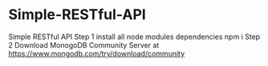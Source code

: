 # Simple-RESTful-API
Simple RESTful API
Step 1 install all node modules dependencies
npm i
Step 2 
Download MonogoDB Community Server at https://www.mongodb.com/try/download/community
